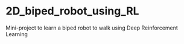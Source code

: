 # 2D_biped_robot_using_RL
 Mini-project to learn a biped robot to walk using Deep Reinforcement Learning
